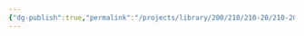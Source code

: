 ```yaml
---
{"dg-publish":true,"permalink":"/projects/library/200/210/210-20/210-20/","noteIcon":"0","created":"2024-01-31T10:10:26.864+09:00","updated":"2024-02-05T12:40:32.150+09:00"}
---
```


